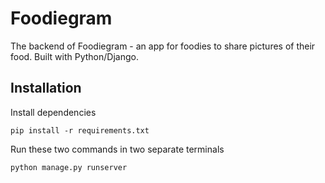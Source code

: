# Foodiegram

The backend of Foodiegram - an app for foodies to share pictures of their food. Built with Python/Django.

## Installation

Install dependencies

    pip install -r requirements.txt

Run these two commands in two separate terminals

    python manage.py runserver
